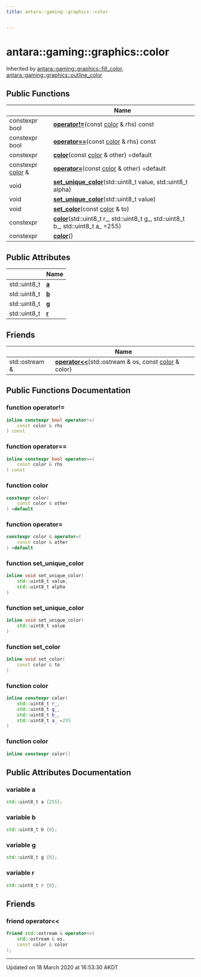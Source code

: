 ```yaml
---
title: antara::gaming::graphics::color


---
```


# antara::gaming::graphics::color









Inherited by [antara::gaming::graphics::fill_color](Classes/structantara_1_1gaming_1_1graphics_1_1fill__color.md), [antara::gaming::graphics::outline_color](Classes/structantara_1_1gaming_1_1graphics_1_1outline__color.md)






## Public Functions

|                | Name           |
| -------------- | -------------- |
| constexpr bool | **[operator!=](Classes/structantara_1_1gaming_1_1graphics_1_1color.md#function-operator!=)**(const [color](Classes/structantara_1_1gaming_1_1graphics_1_1color.md) & rhs) const  |
| constexpr bool | **[operator==](Classes/structantara_1_1gaming_1_1graphics_1_1color.md#function-operator==)**(const [color](Classes/structantara_1_1gaming_1_1graphics_1_1color.md) & rhs) const  |
| constexpr | **[color](Classes/structantara_1_1gaming_1_1graphics_1_1color.md#function-color)**(const [color](Classes/structantara_1_1gaming_1_1graphics_1_1color.md) & other) =default  |
| constexpr [color](Classes/structantara_1_1gaming_1_1graphics_1_1color.md) & | **[operator=](Classes/structantara_1_1gaming_1_1graphics_1_1color.md#function-operator=)**(const [color](Classes/structantara_1_1gaming_1_1graphics_1_1color.md) & other) =default  |
| void | **[set_unique_color](Classes/structantara_1_1gaming_1_1graphics_1_1color.md#function-set_unique_color)**(std::uint8_t value, std::uint8_t alpha)  |
| void | **[set_unique_color](Classes/structantara_1_1gaming_1_1graphics_1_1color.md#function-set_unique_color)**(std::uint8_t value)  |
| void | **[set_color](Classes/structantara_1_1gaming_1_1graphics_1_1color.md#function-set_color)**(const [color](Classes/structantara_1_1gaming_1_1graphics_1_1color.md) & to)  |
| constexpr | **[color](Classes/structantara_1_1gaming_1_1graphics_1_1color.md#function-color)**(std::uint8_t r_, std::uint8_t g_, std::uint8_t b_, std::uint8_t a_ =255)  |
| constexpr | **[color](Classes/structantara_1_1gaming_1_1graphics_1_1color.md#function-color)**()  |


## Public Attributes

|                | Name           |
| -------------- | -------------- |
| std::uint8_t | **[a](Classes/structantara_1_1gaming_1_1graphics_1_1color.md#variable-a)**  |
| std::uint8_t | **[b](Classes/structantara_1_1gaming_1_1graphics_1_1color.md#variable-b)**  |
| std::uint8_t | **[g](Classes/structantara_1_1gaming_1_1graphics_1_1color.md#variable-g)**  |
| std::uint8_t | **[r](Classes/structantara_1_1gaming_1_1graphics_1_1color.md#variable-r)**  |


## Friends

|                | Name           |
| -------------- | -------------- |
| std::ostream & | **[operator<<](Classes/structantara_1_1gaming_1_1graphics_1_1color.md#friend-operator<<)**(std::ostream & os, const [color](Classes/structantara_1_1gaming_1_1graphics_1_1color.md) & color)  |








## Public Functions Documentation

### function operator!=

```cpp
inline constexpr bool operator!=(
    const color & rhs
) const
```




























### function operator==

```cpp
inline constexpr bool operator==(
    const color & rhs
) const
```




























### function color

```cpp
constexpr color(
    const color & other
) =default
```




























### function operator=

```cpp
constexpr color & operator=(
    const color & other
) =default
```




























### function set_unique_color

```cpp
inline void set_unique_color(
    std::uint8_t value,
    std::uint8_t alpha
)
```




























### function set_unique_color

```cpp
inline void set_unique_color(
    std::uint8_t value
)
```




























### function set_color

```cpp
inline void set_color(
    const color & to
)
```




























### function color

```cpp
inline constexpr color(
    std::uint8_t r_,
    std::uint8_t g_,
    std::uint8_t b_,
    std::uint8_t a_ =255
)
```




























### function color

```cpp
inline constexpr color()
```






























## Public Attributes Documentation

### variable a

```cpp
std::uint8_t a {255};
```




























### variable b

```cpp
std::uint8_t b {0};
```




























### variable g

```cpp
std::uint8_t g {0};
```




























### variable r

```cpp
std::uint8_t r {0};
```






























## Friends

### friend operator<<

```cpp
friend std::ostream & operator<<(
    std::ostream & os,
    const color & color
);
```






























-------------------------------

Updated on 18 March 2020 at 16:53:30 AKDT